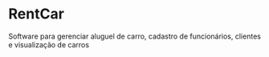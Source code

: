 # RentCar
Software para gerenciar aluguel de carro, cadastro de funcionários, clientes e visualização de carros
